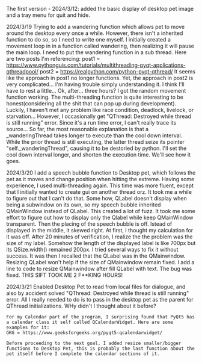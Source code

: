 The first version - 2024/3/12: added the basic display of desktop pet image and a tray menu for quit and hide.

2024/3/19
    Trying to add a wandering function which allows pet to move around the desktop every once a while. However, there isn't a inherited function to do so, so I need to write one myself. I initially created a movement loop in in a function called wandering, then realizing it will pause the main loop. I need to put the wandering function in a sub thread. Here are two posts I'm referencing:
    post1 = https://www.pythonguis.com/tutorials/multithreading-pyqt-applications-qthreadpool/
    post2 = https://realpython.com/python-pyqt-qthread/
    It seems like the approach in post1 no longer functions. Yet, the approach in post2 is very complicated... I'm having trouble simply understanding it. I think I'll have to rest a little...
    Ok, after... three hours? I got the random movement function working. The multi-threading function is quite interesting to be honest(considering all the shit that can pop up during development). Luckily, I haven't met any problem like race condition, deadlock, livelock, or starvation... However, I occasionally get "QThread: Destroyed while thread is still running" error. Since it's a run time error, I can't really trace its source... So far, the most reasonable explanation is that a _wanderingThread takes longer to execute than the cool down interval. While the prior thread is still executing, the latter thread seize its pointer "self._wanderingThread", causing it to be destoried by python. 
    I'll set the cool down interval longer, and shorten the execution time. We'll see how it goes.

2024/3/20
    I add a speech bubble function to Desktop pet, which follows the pet as it moves and change position when hitting the extreme. Having some experience, I used multi-threading again. This time was more fluent, except that I initially wanted to create gui on another thread orz. It took me a while to figure out that I can't do that.
    Some how, QLabel doesn't display when being a subwindow on its own, so my speech bubble inherited QMainWindow instead of QLabel. This created a lot of fuzz. It took me some effort to figure out how to display only the Qlabel while keep QMainWindow transparent. Then the placing of the speech bubble is off. 
    Istead of displayed in the middle, it skewed right. At first, I thought my calculation for it was off. After 20 minutes of verification, I realize the the problem was the size of my label. Somehow the length of the displayed label is like 700px but its QSize.width() remained 200px. I tried several ways to fix it without success. It was then I recalled that the QLabel was in the QMainwindow. Resizing QLabel won't help if the size of QMainwindow remain fixed. 
    I add a line to code to resize QMainwindow after fill QLabel with text. The bug was fixed. 
    THIS SIFT TOOK ME 2 F**KING HOURS!

2024/3/21
    Enabled Desktop Pet to read from local files for dialogue, and also by accident solved "QThread: Destroyed while thread is still running" error. All I really needed to do is to pass in the desktop pet as the parent for QThread initializations. WHy didn't I thought about it before?

    For my Calendar part of the program, I surprising found that PyQt5 has a calendar class it self called QCalendarWidget. Here are some examples for it: 
    GKG = https://www.geeksforgeeks.org/pyqt5-qcalendarwidget/

    Before proceeding to the next goal, I added resize smaller/bigger functions to Desktop Pet, this is probably the last function about the pet itself before I complete the calendar sections of it.